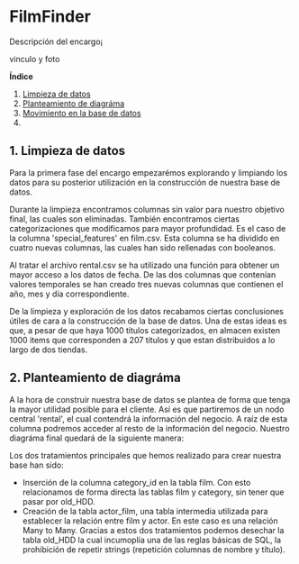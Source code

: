 # FilmFinder

Descripción del encargo¡

vinculo y foto

**Índice**

1. [Limpieza de datos](#id1)
2. [Planteamiento de diagráma](#id2)
3. [Movimiento en la base de datos](#id3)
4. []()

<div id='id1' />

## 1. Limpieza de datos

Para la primera fase del encargo empezarémos explorando y limpiando los datos para su posterior utilización en la construcción de nuestra base de datos.

Durante la limpieza encontramos columnas sin valor para nuestro objetivo final, las cuales son eliminadas. También encontramos ciertas categorizaciones que modificamos para mayor profundidad. Es el caso de la columna 'special_features' en film.csv. Esta columna se ha dividido en cuatro nuevas columnas, las cuales han sido rellenadas con booleanos.

Al tratar el archivo rental.csv se ha utilizado una función para obtener un mayor acceso a los datos de fecha. De las dos columnas que contenían valores temporales se han creado tres nuevas columnas que contienen el año, mes y día correspondiente.

De la limpieza y exploración de los datos recabamos ciertas conclusiones útiles de cara a la construcción de la base de datos. Una de estas ideas es que, a pesar de que haya 1000 títulos categorizados, en almacen existen 1000 items que corresponden a 207 títulos y que estan distribuidos a lo largo de dos tiendas.

<div id='id2' />

## 2. Planteamiento de diagráma

A la hora de construir nuestra base de datos se plantea de forma que tenga la mayor utilidad posible para el cliente. Así es que partiremos de un nodo central 'rental', el cual contendrá la información del negocio. A raíz de esta columna podremos acceder al resto de la información del negocio. Nuestro diagráma final quedará de la siguiente manera:



Los dos tratamientos principales que hemos realizado para crear nuestra base han sido:
- Inserción de la columna category_id en la tabla film. Con esto relacionamos de forma directa las tablas film y category, sin tener que pasar por old_HDD.
- Creación de la tabla actor_film, una tabla intermedia utilizada para establecer la relación entre film y actor. En este caso es una relación Many to Many.
Gracias a estos dos tratamientos podemos desechar la tabla old_HDD la cual incumoplía una de las reglas básicas de SQL, la prohibición de repetir strings (repetición columnas de nombre y título).